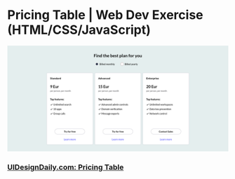 # Pricing Table | Web Dev Exercise (HTML/CSS/JavaScript) 

![preview](design/preview.png)

### [UIDesignDaily.com: Pricing Table](https://www.uidesigndaily.com/posts/sketch-pricing-table-price-day-988)
